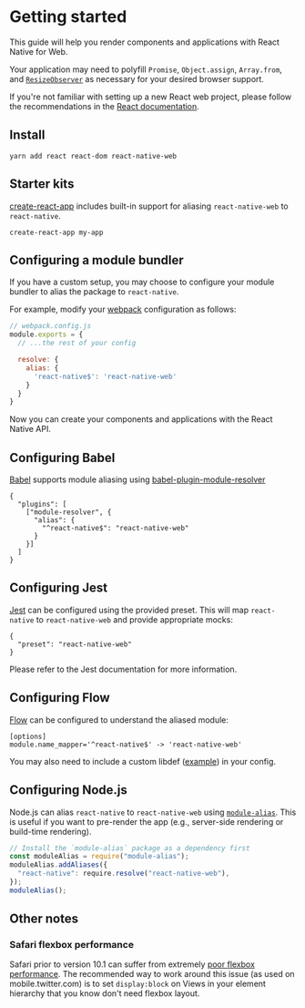 # Getting started

This guide will help you render components and applications with React Native
for Web.

Your application may need to polyfill `Promise`, `Object.assign`, `Array.from`,
and [`ResizeObserver`](https://github.com/que-etc/resize-observer-polyfill) as
necessary for your desired browser support.

If you're not familiar with setting up a new React web project, please follow
the recommendations in the [React documentation](https://reactjs.org/).

## Install

```
yarn add react react-dom react-native-web
```

## Starter kits

[create-react-app](https://github.com/facebook/create-react-app)
includes built-in support for aliasing `react-native-web` to `react-native`.

```
create-react-app my-app
```

## Configuring a module bundler

If you have a custom setup, you may choose to configure your module bundler to
alias the package to `react-native`.

For example, modify your [webpack](https://github.com/webpack/webpack)
configuration as follows:

```js
// webpack.config.js
module.exports = {
  // ...the rest of your config

  resolve: {
    alias: {
      'react-native$': 'react-native-web'
    }
  }
}
```

Now you can create your components and applications with the React Native API.

## Configuring Babel

[Babel](https://babeljs.io/) supports module aliasing using
[babel-plugin-module-resolver](https://www.npmjs.com/package/babel-plugin-module-resolver)

```
{
  "plugins": [
    ["module-resolver", {
      "alias": {
        "^react-native$": "react-native-web"
      }
    }]
  ]
}
```

## Configuring Jest

[Jest](https://facebook.github.io/jest/) can be configured using the provided
preset. This will map `react-native` to `react-native-web` and provide
appropriate mocks:

```
{
  "preset": "react-native-web"
}
```

Please refer to the Jest documentation for more information.

## Configuring Flow

[Flow](https://flow.org) can be configured to understand the aliased module:

```
[options]
module.name_mapper='^react-native$' -> 'react-native-web'
```

You may also need to include a custom libdef
([example](https://gist.github.com/paularmstrong/f60b40d16fc83e1e8e532d483336f9bb))
in your config.

## Configuring Node.js

Node.js can alias `react-native` to `react-native-web` using
[`module-alias`](https://www.npmjs.com/package/module-alias). This is useful if
you want to pre-render the app (e.g., server-side rendering or build-time
rendering).  

```js
// Install the `module-alias` package as a dependency first
const moduleAlias = require("module-alias");
moduleAlias.addAliases({
  "react-native": require.resolve("react-native-web"),
});
moduleAlias();
```

## Other notes

### Safari flexbox performance

Safari prior to version 10.1 can suffer from extremely [poor flexbox
performance](https://bugs.webkit.org/show_bug.cgi?id=150445). The recommended
way to work around this issue (as used on mobile.twitter.com) is to set
`display:block` on Views in your element hierarchy that you know don't need
flexbox layout.
